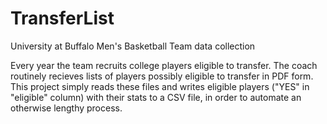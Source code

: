 # TransferList

University at Buffalo Men's Basketball Team data collection

Every year the team recruits college players eligible to transfer. The coach routinely recieves lists of players possibly eligible to transfer in PDF form. This project simply reads these files and writes eligible players ("YES" in "eligible" column)  with their stats to a CSV file, in order to automate an otherwise lengthy process.

